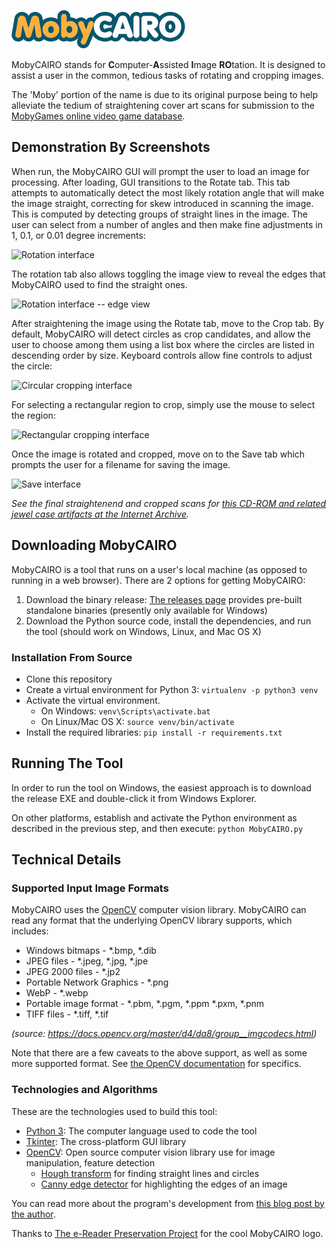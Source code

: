 ![MobyCAIRO Logo](/MobyCAIRO.png?raw=true "MobyCAIRO Logo")

MobyCAIRO stands for **C**omputer-**A**ssisted **I**mage **RO**tation. It is designed to assist a user in the common, tedious tasks of rotating and cropping images.

The 'Moby' portion of the name is due to its original purpose being to help alleviate the tedium of straightening cover art scans for submission to the [MobyGames online video game database](https://www.mobygames.com/).

## Demonstration By Screenshots

When run, the MobyCAIRO GUI will prompt the user to load an image for processing. After loading, GUI transitions to the Rotate tab. This tab attempts to automatically detect the most likely rotation angle that will make the image straight, correcting for skew introduced in scanning the image. This is computed by detecting groups of straight lines in the image. The user can select from a number of angles and then make fine adjustments in 1, 0.1, or 0.01 degree increments:

![Rotation interface](https://multimedia.cx/pictures/MobyCAIRO/mobycairo-gui-rotation.jpg)

The rotation tab also allows toggling the image view to reveal the edges that MobyCAIRO used to find the straight ones.

![Rotation interface -- edge view](https://multimedia.cx/pictures/MobyCAIRO/mobycairo-gui-rotation-edges.jpg)

After straightening the image using the Rotate tab, move to the Crop tab. By default, MobyCAIRO will detect circles as crop candidates, and allow the user to choose among them using a list box where the circles are listed in descending order by size. Keyboard controls allow fine controls to adjust the circle:

![Circular cropping interface](https://multimedia.cx/pictures/MobyCAIRO/mobycairo-gui-circle-crop.jpg)

For selecting a rectangular region to crop, simply use the mouse to select the region:

![Rectangular cropping interface](https://multimedia.cx/pictures/MobyCAIRO/mobycairo-gui-rectangle-crop.jpg)

Once the image is rotated and cropped, move on to the Save tab which prompts the user for a filename for saving the image.

![Save interface](https://multimedia.cx/pictures/MobyCAIRO/mobycairo-gui-final-save.jpg)

*See the final straightenend and cropped scans for [this CD-ROM and related jewel case artifacts at the Internet Archive](https://archive.org/details/cdrom-WhiteWolfSoftwareSeries29).*

## Downloading MobyCAIRO

MobyCAIRO is a tool that runs on a user's local machine (as opposed to running in a web browser). There are 2 options for getting MobyCAIRO:

1. Download the binary release: [The releases page](https://github.com/multimediamike/MobyCAIRO/releases) provides pre-built standalone binaries (presently only available for Windows)
2. Download the Python source code, install the dependencies, and run the tool (should work on Windows, Linux, and Mac OS X)

### Installation From Source

* Clone this repository
* Create a virtual environment for Python 3: `virtualenv -p python3 venv`
* Activate the virtual environment.
  * On Windows: `venv\Scripts\activate.bat`
  * On Linux/Mac OS X: `source venv/bin/activate`
* Install the required libraries: `pip install -r requirements.txt`

## Running The Tool

In order to run the tool on Windows, the easiest approach is to download the release EXE and double-click it from Windows Explorer.

On other platforms, establish and activate the Python environment as described in the previous step, and then execute:  `python MobyCAIRO.py`

## Technical Details

### Supported Input Image Formats

MobyCAIRO uses the [OpenCV](https://opencv.org/) computer vision library. MobyCAIRO can read any format that the underlying OpenCV library supports, which includes:

* Windows bitmaps - \*.bmp, \*.dib
* JPEG files - \*.jpeg, \*.jpg, *.jpe 
* JPEG 2000 files - \*.jp2
* Portable Network Graphics - \*.png
* WebP - \*.webp
* Portable image format - \*.pbm, \*.pgm, \*.ppm \*.pxm, \*.pnm
* TIFF files - \*.tiff, \*.tif

*(source: https://docs.opencv.org/master/d4/da8/group__imgcodecs.html)*

Note that there are a few caveats to the above support, as well as some more supported format. See [the OpenCV documentation](https://docs.opencv.org/master/d4/da8/group__imgcodecs.html) for specifics.

### Technologies and Algorithms

These are the technologies used to build this tool:

* [Python 3](https://www.python.org/): The computer language used to code the tool
* [Tkinter](https://docs.python.org/3/library/tkinter.html): The cross-platform GUI library
* [OpenCV](https://opencv.org/): Open source computer vision library use for image manipulation, feature detection
  - [Hough transform](https://en.wikipedia.org/wiki/Hough_transform) for finding straight lines and circles
  - [Canny edge detector](https://en.wikipedia.org/wiki/Canny_edge_detector) for highlighting the edges of an image

You can read more about the program's development from [this blog post by the author](https://multimedia.cx/eggs/developing-mobycairo/).

Thanks to [The e-Reader Preservation Project](https://hitsave.org/blog/nintendo-e-reader-preservation-the-ren-e-ssance/) for the cool MobyCAIRO logo.
